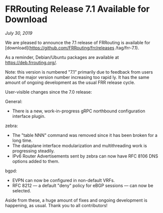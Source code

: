 # FRRouting Release 7.1 Available for Download
*July 30, 2019*

We are pleased to announce the 7.1 release of FRRouting is available for [download](https://github.com/FRRouting/frr/releases
/tag/frr-7.1).

As a reminder, Debian/Ubuntu packages are available at https://deb.frrouting.org/.

Note: this version is numbered "7.1” primarily due to feedback from users about the major version number increasing too rapid
ly. It has the same amount of ongoing development as the usual FRR release cycle.

User-visible changes since the 7.0 release:

General:
 - There is a new, work-in-progress gRPC northbound configuration interface
   plugin.

zebra:
 - The "table NNN" command was removed since it has been broken for a long
   time.
 - The dataplane interface modularization and multithreading work is
   progressing steadily.
 - IPv6 Router Advertisements sent by zebra can now have RFC 8106 DNS options
   added to them.

bgpd:
 - EVPN can now be configured in non-default VRFs.
 - RFC 8212 — a default "deny" policy for eBGP sessions — can now be selected.

Aside from these, a huge amount of fixes and ongoing development is happening,
as usual. Thank you to all contributors!

